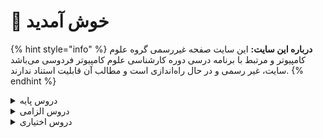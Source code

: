# 👋 خوش آمدید 
{% hint style="info" %}
**درباره این سایت:** این سایت صفحه غیررسمی گروه علوم کامپیوتر و مرتبط با برنامه درسی دوره کارشناسی علوم کامپیوتر فردوسی می‌باشد
سایت، غیر رسمی و در حال راه‌اندازی است و مطالب آن قابلیت استناد ندارند.
{% endhint %}

<details>
<summary>دروس پایه</summary>

| نام درس | پیش‌نیاز | تعداد واحد |
| ------- | -------- | ---------- |
[آمار و احتمال م‍قدماتی](base/Elementary-Statistics-and-Probability.md) | ندارد|3
[ریاضی عمومی ۱](base/Calculus-I.md) | ندارد|4
[ریاضی عمومی ۲](base/Calculus-II.md) | [ریاضی عمومی ۱](base/Calculus-I.md)|4
[کارگاه کامپیوتر ۱](base/Computer-Workshop-I.md) | ندارد|1
[مبانی اقتصاد](base/Basics-of-Economics.md) | ندارد|2
[مبانی علوم ریاضی](base/Foundation-of-Mathematics.md) | ندارد|3
[مبانی کامپیوتر و برنامه‌سازی](base/Fundamentals-of-Computer-Programming.md) | ندارد|3
[معادلات دیفرانسیل](base/Differential-Equations.md) | [ریاضی عمومی ۱](base/Calculus-I.md)|3
[نرم‌افزارهای آماری و تحلیل داده‌ها](base/Statistical-Software-and-data-analysis.md) | ندارد|1
 مجموع تعداد واحد |دروس الزامی|24

</details>

<details>

<summary>دروس الزامی</summary>

| نام درس | پیش‌نیاز | تعداد واحد |
| ------- | -------- | ---------- |
[اصول سیستم‌های کامپیوتری](mandatory/Principles-of-Computer-Systems.md) | [مبانی کامپیوتر و برنامه‌سازی](base/Fundamentals-of-Computer-Programming.md)|3
[برنامه‌نویسی پایتون](mandatory/Python-Programming.md) | [مبانی کامپیوتر و برنامه‌سازی](base/Fundamentals-of-Computer-Programming.md) ،[مبانی کامپیوتر و برنامه‌سازی](base/Fundamentals-of-Computer-Programming.md)|3
[برنامه‌نویسی پیشرفته](mandatory/Advanced-Programming.md) | [مبانی کامپیوتر و برنامه‌سازی](base/Fundamentals-of-Computer-Programming.md)|3
[بهینه‌سازی غیرخطی](mandatory/Nonlinear-Optimization.md) | [تحقیق در عملیات](mandatory/Operations-research.md)|3
[پایگاه داده‌ها](mandatory/Databases.md) | [ساختمان داده‌ها و الگوریتم‌ها](mandatory/Data-Structures-and-Algorithms.md)|3
[تحقیق در عملیات](mandatory/Operations-research.md) | [مبانی ماتریس‌ها و جبر خطی](mandatory/Foundation-of-Matrix-and-Linear-Algebra.md)|3
[تحلیل آماری داده‌ها](mandatory/Statistical-Data-Analysis.md) | [آمار و احتمال م‍قدماتی](base/Elementary-Statistics-and-Probability.md)|3
[جبر خطی عددی](mandatory/Numerical-Linear-Algebra.md) | [مبانی ماتریس‌ها و جبر خطی](mandatory/Foundation-of-Matrix-and-Linear-Algebra.md)|3
[داده‌کاوی مقدماتی](mandatory/Elementary-Data-Mining.md) | یادگیری ماشین مقدماتی|3
[ساختمان داده‌ها و الگوریتم‌ها](mandatory/Data-Structures-and-Algorithms.md) | [برنامه‌نویسی پیشرفته](mandatory/Advanced-Programming.md)|3
[سری‌های زمانی کاربردی](mandatory/Time-Series.md) | [تحلیل آماری داده‌ها](mandatory/Statistical-Data-Analysis.md)|3
[طراحی و تحلیل الگوریتم‌ها](mandatory/Design-and-Analysis-of-Algorithms.md) | [ساختمان داده‌ها و الگوریتم‌ها](mandatory/Data-Structures-and-Algorithms.md)|3
[کارآموزی](mandatory/Apprenticeship.md) | ` `اجازه گروه|3
[کارگاه کامپیوتر ۲](mandatory/Computer-Workshop-II.md) | ندارد|1
[مبانی آنالیز ریاضی](mandatory/Foundation-of-Mathematical-Analysis.md) | [ریاضی عمومی ۲](base/Calculus-II.md)|3
[مبانی آنالیز عددی](mandatory/Foundation-of-Numerical-Analysis.md) | [ریاضی عمومی ۲](base/Calculus-II.md)|3
[مبانی ترکیبیات](mandatory/Foundation-of-Combinatorics.md) | [مبانی علوم ریاضی](base/Foundation-of-Mathematics.md)|3
[مبانی کارآفرینی](mandatory/Foundations-of-Entrepreneurship.md) | ندارد|3
[مبانی ماتریس‌ها و جبر خطی](mandatory/Foundation-of-Matrix-and-Linear-Algebra.md) | [مبانی علوم ریاضی](base/Foundation-of-Mathematics.md)|3
[مبانی منطق و نظریه مجموعه‌ها](mandatory/Fundamentals-of-Logic.md) | [مبانی علوم ریاضی](base/Foundation-of-Mathematics.md)|3
[مبانی نظریه محاسبه](mandatory/Introduction-to-The-theory-of-Computation.md) | [مبانی کامپیوتر و برنامه‌سازی](base/Fundamentals-of-Computer-Programming.md)|3
[مدلسازی ریاضی](mandatory/Mathematical-Modeling.md) | ندارد|3
[هوش مصنوعی](mandatory/Artificial-Intelligence.md) | [ساختمان داده‌ها و الگوریتم‌ها](mandatory/Data-Structures-and-Algorithms.md)|3
[یادگیری ماشین  مقدماتی](mandatory/Elementary-Machine-Learning.md) | [تحلیل آماری داده‌ها](mandatory/Statistical-Data-Analysis.md) ،[مبانی ماتریس‌ها و جبر خطی](mandatory/Foundation-of-Matrix-and-Linear-Algebra.md)|3
 مجموع تعداد واحد |دروس اختیاری|70

</details>

<details>

<summary>دروس اختیاری</summary>

| نام درس | پیش‌نیاز | تعداد واحد |
| ------- | -------- | ---------- |
[اصول سیستم‌های عامل](elective/Principles-of-Operating-Systems.md) | [اصول سیستم‌های کامپیوتری](mandatory/Principles-of-Computer-Systems.md)|3
[اصول طراحی نرم افزار](elective/Principles-of-SoftwareDesign.md) | [ساختمان داده‌ها و الگوریتم‌ها](mandatory/Data-Structures-and-Algorithms.md)|3
[الگوریتم‌های تصادفی](elective/Randomized-Algorithms.md) | [طراحی و تحلیل الگوریتم‌ها](mandatory/Design-and-Analysis-of-Algorithms.md) ،[آمار و احتمال ۱](elective/Probability-and-Statistics-I.md)|3
[آزمایشگاه ریاضی](elective/Mathematics-Lab.md) | ندارد|1
[آشنایی با کلان داده‌ها](elective/Introduction-to-Big-Data.md) | [پایگاه داده‌ها](mandatory/Databases.md)|3
[آشنایی با نظریه بازی‌ها](elective/Introduction-to-Game-Theory.md) | [آمار و احتمال ۱](elective/Probability-and-Statistics-I.md)|3
[آشنایی با یادگیری عمیق](elective/Introduction-to-Deep-Learning.md) | یادگیری ماشین مقدماتی|3
[آمار محاسباتی](elective/Computational-Statistics.md) | [آمار و احتمال م‍قدماتی](base/Elementary-Statistics-and-Probability.md)|3
[آمار و احتمال ۱](elective/Probability-and-Statistics-I.md) | ندارد|3
[آمار و احتمال ۲](elective/Probability-and-Statistics-II.md) | [آمار و احتمال ۱](elective/Probability-and-Statistics-I.md)|3
[آنالیز عددی](elective/Numerical-Analysis.md) | [مبانی آنالیز عددی](mandatory/Foundation-of-Numerical-Analysis.md)|3
[برنامه‌نویسی امن](elective/Secure-Programming.md) | [ساختمان داده‌ها و الگوریتم‌ها](mandatory/Data-Structures-and-Algorithms.md)|3
[برنامه‌نویسی موبایل](elective/Mobile-Programming.md) | [برنامه‌نویسی پیشرفته](mandatory/Advanced-Programming.md)|3
[برنامه‌نویسی وب](elective/Web-Programming.md) | [برنامه‌نویسی پیشرفته](mandatory/Advanced-Programming.md)|3
[بهینه‌سازی گسسته](elective/Discrete-Optimization.md) | [طراحی و تحلیل الگوریتم‌ها](mandatory/Design-and-Analysis-of-Algorithms.md)|3
[پردازش تصویر مقدماتی](elective/Elementary-Image-Processing.md) | [برنامه‌نویسی پیشرفته](mandatory/Advanced-Programming.md)|3
[پروژه کارشناسی](elective/Project.md) | گذراندن 75 واحد|3
[تجارت الکترونیک](elective/Electronic-Commerce.md) | ندارد|2
[تحلیل شبکه‌های اجتماعی](elective/Social-Networks-Analysis.md) | [مبانی ترکیبیات](mandatory/Foundation-of-Combinatorics.md)|3
[رایانش چند‌هسته‌ای](elective/Multicore-Computing.md) | [برنامه‌نویسی پیشرفته](mandatory/Advanced-Programming.md) ،[اصول سیستم‌های کامپیوتری](mandatory/Principles-of-Computer-Systems.md)|3
[رگرسیون ۱](elective/Regression-I.md) | [مبانی ماتریس‌ها و جبر خطی](mandatory/Foundation-of-Matrix-and-Linear-Algebra.md) ، آمار و احتمال مقدماتی|3
[رمزنگاری](elective/Cryptography.md) | [مبانی جبر](elective/Foundation-of-Algebra.md)|3
[روش‌های آماری](elective/Statistical-Methods.md) | [آمار و احتمال م‍قدماتی](base/Elementary-Statistics-and-Probability.md)|3
[ریاضیات فازی](elective/Fuzzy-Mathematics.md) | [مبانی علوم ریاضی](base/Foundation-of-Mathematics.md)|3
[سیگنال‌ها و سیستم‌ها](elective/Signals-and-Systems.md) | معادلات دیفرانسيل|3
[شبکه‌های کامپیوتری](elective/Computer-Networks.md) | [اصول سیستم‌های کامپیوتری](mandatory/Principles-of-Computer-Systems.md) ،[اصول سیستم‌های عامل](elective/Principles-of-Operating-Systems.md)|3
[شبیه سازی کامپیوتری](elective/Computerized-Simulation.md) | [آمار و احتمال م‍قدماتی](base/Elementary-Statistics-and-Probability.md)|3
[طراحی و توسعه کسب و کارهای نوپا](elective/Design-and-development-of-start-up-businesses.md) | ندارد|2
[فرایند های تصادفی](elective/Stochastic-Processes.md) | [آمار و احتمال ۲](elective/Probability-and-Statistics-II.md)|3
[کامپایلر](elective/Compiler.md) | [مبانی نظریه محاسبه](mandatory/Introduction-to-The-theory-of-Computation.md)|3
[گرافیک کامپیوتری](elective/Computer-Graphics.md) | [ساختمان داده‌ها و الگوریتم‌ها](mandatory/Data-Structures-and-Algorithms.md)|3
[مباحثی در علوم کامپیوتر ۱](elective/Topics-in-Computer-Science-I.md) | ندارد|3
[مباحثی در علوم کامپیوتر ۲](elective/Topics-in-Computer-Science-II.md) | ندارد|3
[مبانی آنالیز فوریه و موجک ها](elective/Introduction-to-Fourier-and-Wavelet-Analysis.md) | [مبانی آنالیز ریاضی](mandatory/Foundation-of-Mathematical-Analysis.md) ،[مبانی ماتریس‌ها و جبر خطی](mandatory/Foundation-of-Matrix-and-Linear-Algebra.md)|3
[مبانی بیوانفورماتیک](elective/Fundamentals-of-Bioinformatic.md) | یادگیری ماشین مقدماتی|3
[مبانی جبر](elective/Foundation-of-Algebra.md) | [مبانی علوم ریاضی](base/Foundation-of-Mathematics.md)|3
[مبانی رایانش ابری](elective/Cloud-Computing-Fundamentals.md) | شبکه‌های کامپيوتری ، اصول سيستم های عامل|3
[مبانی و اصول مدیریت](elective/Basics-and-Principles-of-Management.md) | ندارد|2
[محاسبات علمی مقدماتی](elective/Elementary-Scientific-Computing.md) | [مبانی آنالیز عددی](mandatory/Foundation-of-Numerical-Analysis.md)|2
[مدیریت پروژه‌های فناوری اطلاعات](elective/Information-Technology-Project-Management.md) | ندارد|3
[معناشناسی عملیاتی برنامه‌نویسی](elective/Operational-Semantics-of-Programming.md) | [منطق برای علوم کامپیوتر](elective/Logic-for-Computer-Science.md)|3
[منطق برای علوم کامپیوتر](elective/Logic-for-Computer-Science.md) | [مبانی علوم ریاضی](base/Foundation-of-Mathematics.md)|3
[نظریه گراف و کاربردها](elective/Graph-Theory-and-Applications.md) | [مبانی ترکیبیات](mandatory/Foundation-of-Combinatorics.md)|3
[نظریه محاسبه](elective/Theory-of-Computation.md) | [مبانی نظریه محاسبه](mandatory/Introduction-to-The-theory-of-Computation.md)|3
[نظریه مقدماتی کدگذاری](elective/Elementary-Coding-Theory.md) | [مبانی جبر](elective/Foundation-of-Algebra.md) ،[مبانی ماتریس‌ها و جبر خطی](mandatory/Foundation-of-Matrix-and-Linear-Algebra.md)|3
[هندسه محاسباتی](elective/Computational-Geometry.md) | [طراحی و تحلیل الگوریتم‌ها](mandatory/Design-and-Analysis-of-Algorithms.md)|3
[هوش تجاری مقدماتی](elective/Elementary-Business-intelligence.md) | [داده‌کاوی مقدماتی](mandatory/Elementary-Data-Mining.md)|3
[هوش محاسباتی](elective/Computational-Intelligence.md) | [برنامه‌نویسی پیشرفته](mandatory/Advanced-Programming.md)|3
 |مجموع تعداد واحددروس اختیاری|138
</details>
